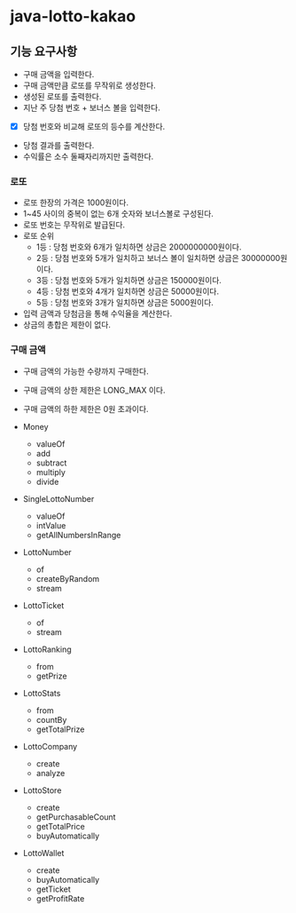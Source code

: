 # java-lotto-kakao

## 기능 요구사항
 
* 구매 금액을 입력한다.
* 구매 금액만큼 로또를 무작위로 생성한다.
* 생성된 로또를 출력한다.
* 지난 주 당첨 번호 + 보너스 볼을 입력한다.
* [x] 당첨 번호와 비교해 로또의 등수를 계산한다.
* 당첨 결과를 출력한다.
* 수익률은 소수 둘째자리까지만 출력한다.

### 로또
* 로또 한장의 가격은 1000원이다.
* 1~45 사이의 중복이 없는 6개 숫자와 보너스볼로 구성된다.
* 로또 번호는 무작위로 발급된다.
* 로또 순위
  * 1등 : 당첨 번호와 6개가 일치하면 상금은 2000000000원이다.
  * 2등 : 당첨 번호와 5개가 일치하고 보너스 볼이 일치하면 상금은 30000000원이다.
  * 3등 : 당첨 번호와 5개가 일치하면 상금은 150000원이다.
  * 4등 : 당첨 번호와 4개가 일치하면 상금은 50000원이다.
  * 5등 : 당첨 번호와 3개가 일치하면 상금은 5000원이다.
* 입력 금액과 당첨금을 통해 수익율을 계산한다.
* 상금의 총합은 제한이 없다.

### 구매 금액
* 구매 금액의 가능한 수량까지 구매한다.
* 구매 금액의 상한 제한은 LONG_MAX 이다.
* 구매 금액의 하한 제한은 0원 초과이다.

* Money
  - valueOf
  - add
  - subtract
  - multiply
  - divide
* SingleLottoNumber
  - valueOf
  - intValue
  - getAllNumbersInRange
* LottoNumber
  - of
  - createByRandom
  - stream
* LottoTicket
  - of
  - stream
* LottoRanking
  - from
  - getPrize
* LottoStats
  - from
  - countBy
  - getTotalPrize
* LottoCompany
  - create
  - analyze
* LottoStore
  - create
  - getPurchasableCount
  - getTotalPrice
  - buyAutomatically
* LottoWallet
  - create
  - buyAutomatically
  - getTicket
  - getProfitRate
